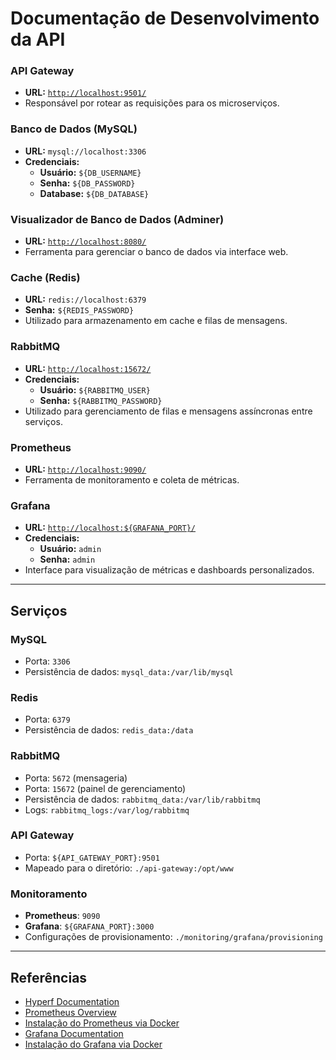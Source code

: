 # Documentação de Desenvolvimento da API

### API Gateway

- **URL:** [`http://localhost:9501/`](http://localhost:9501/)
- Responsável por rotear as requisições para os microserviços.

### Banco de Dados (MySQL)

- **URL:** `mysql://localhost:3306`
- **Credenciais:**
    - **Usuário:** `${DB_USERNAME}`
    - **Senha:** `${DB_PASSWORD}`
    - **Database:** `${DB_DATABASE}`

### Visualizador de Banco de Dados (Adminer)

- **URL:** [`http://localhost:8080/`](http://localhost:8080/)
- Ferramenta para gerenciar o banco de dados via interface web.

### Cache (Redis)

- **URL:** `redis://localhost:6379`
- **Senha:** `${REDIS_PASSWORD}`
- Utilizado para armazenamento em cache e filas de mensagens.

### RabbitMQ

- **URL:** [`http://localhost:15672/`](http://localhost:15672/)
- **Credenciais:**
    - **Usuário:** `${RABBITMQ_USER}`
    - **Senha:** `${RABBITMQ_PASSWORD}`
- Utilizado para gerenciamento de filas e mensagens assíncronas entre serviços.

### Prometheus

- **URL:** [`http://localhost:9090/`](http://localhost:9090/)
- Ferramenta de monitoramento e coleta de métricas.

### Grafana

- **URL:** [`http://localhost:${GRAFANA_PORT}/`](http://localhost:${GRAFANA_PORT}/)
- **Credenciais:**
    - **Usuário:** `admin`
    - **Senha:** `admin`
- Interface para visualização de métricas e dashboards personalizados.

---

## Serviços

### MySQL

- Porta: `3306`
- Persistência de dados: `mysql_data:/var/lib/mysql`

### Redis

- Porta: `6379`
- Persistência de dados: `redis_data:/data`

### RabbitMQ

- Porta: `5672` (mensageria)
- Porta: `15672` (painel de gerenciamento)
- Persistência de dados: `rabbitmq_data:/var/lib/rabbitmq`
- Logs: `rabbitmq_logs:/var/log/rabbitmq`

### API Gateway

- Porta: `${API_GATEWAY_PORT}:9501`
- Mapeado para o diretório: `./api-gateway:/opt/www`

### Monitoramento

- **Prometheus**: `9090`
- **Grafana**: `${GRAFANA_PORT}:3000`
- Configurações de provisionamento: `./monitoring/grafana/provisioning`

---

## Referências

- [Hyperf Documentation](https://hyperf.wiki/3.1/#/en/)
- [Prometheus Overview](https://prometheus.io/docs/introduction/overview/)
- [Instalação do Prometheus via Docker](https://prometheus.io/docs/prometheus/latest/installation/#using-docker)
- [Grafana Documentation](https://grafana.com/docs/)
- [Instalação do Grafana via Docker](https://grafana.com/docs/grafana/latest/setup-grafana/installation/docker/)
